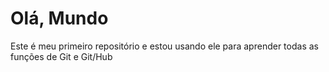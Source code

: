 # Olá, Mundo
 Este é meu primeiro repositório e estou usando ele para aprender todas as funções de Git e Git/Hub
